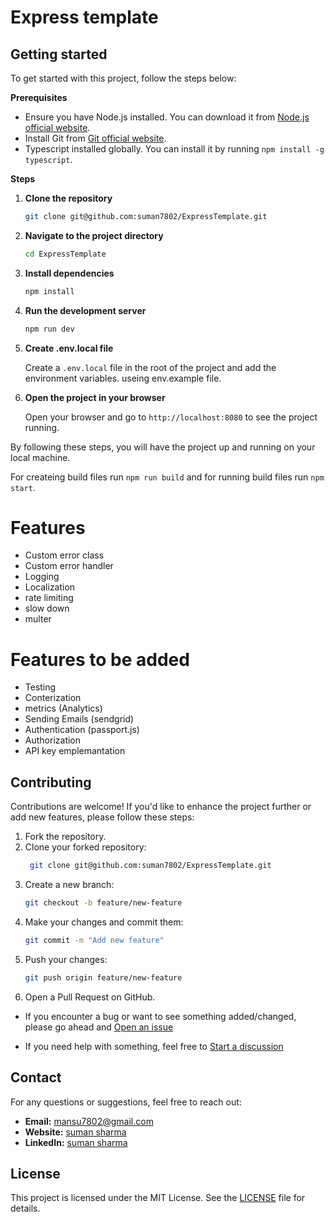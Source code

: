 # Express template

## **Getting started**

To get started with this project, follow the steps below:

**Prerequisites**

- Ensure you have Node.js installed. You can download it from [Node.js official website](https://nodejs.org/).
- Install Git from [Git official website](https://git-scm.com/).
- Typescript installed globally. You can install it by running `npm install -g typescript`.

**Steps**

1. **Clone the repository**

    ```bash
    git clone git@github.com:suman7802/ExpressTemplate.git
    ```

2. **Navigate to the project directory**

    ```bash
    cd ExpressTemplate
    ```

3. **Install dependencies**

    ```bash
    npm install
    ```

4. **Run the development server**

    ```bash
    npm run dev
    ```

5. **Create .env.local file**

    Create a `.env.local` file in the root of the project and add the environment variables. useing env.example file.

6. **Open the project in your browser**

    Open your browser and go to `http://localhost:8080` to see the project running.

By following these steps, you will have the project up and running on your local machine.

For createing build files run `npm run build` and for running build files run `npm start`.

# **Features**

- Custom error class
- Custom error handler
- Logging
- Localization
- rate limiting
- slow down
- multer

# Features to be added

- Testing
- Conterization
- metrics (Analytics)
- Sending Emails (sendgrid)
- Authentication (passport.js)
- Authorization
- API key emplemantation

## Contributing

Contributions are welcome! If you'd like to enhance the project further or add new features, please follow these steps:

1. Fork the repository.
2. Clone your forked repository:
    ```bash
     git clone git@github.com:suman7802/ExpressTemplate.git
    ```
3. Create a new branch:
    ```bash
    git checkout -b feature/new-feature
    ```
4. Make your changes and commit them:
    ```bash
    git commit -m "Add new feature"
    ```
5. Push your changes:
    ```bash
    git push origin feature/new-feature
    ```
6. Open a Pull Request on GitHub.

- If you encounter a bug or want to see something added/changed, please go ahead and [Open an issue](https://github.com/suman7802/ExpressTemplate/issues/new/choose)

- If you need help with something, feel free to [Start a discussion](https://github.com/suman7802/ExpressTemplate/discussions/new/choose)

## Contact

For any questions or suggestions, feel free to reach out:

- **Email:** [mansu7802@gmail.com](mailto:mansu7802@gmail.com)
- **Website:** [suman sharma](https://sumansharma.me)
- **LinkedIn:** [suman sharma](https://www.linkedin.com/in/suman7802)

## License

This project is licensed under the MIT License. See the [LICENSE](LICENSE) file for details.
